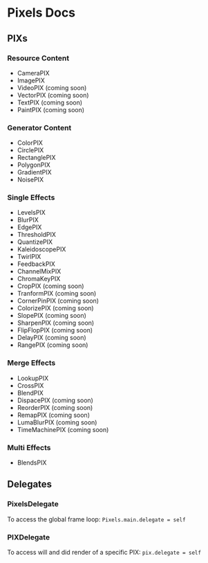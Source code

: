 # Pixels Docs


## PIXs

### Resource Content
- CameraPIX
- ImagePIX
- VideoPIX (coming soon)
- VectorPIX (coming soon)
- TextPIX (coming soon)
- PaintPIX (coming soon)

### Generator Content
- ColorPIX
- CirclePIX
- RectanglePIX
- PolygonPIX
- GradientPIX
- NoisePIX

### Single Effects
- LevelsPIX
- BlurPIX
- EdgePIX
- ThresholdPIX
- QuantizePIX
- KaleidoscopePIX
- TwirlPIX
- FeedbackPIX
- ChannelMixPIX
- ChromaKeyPIX
- CropPIX (coming soon)
- TranformPIX (coming soon)
- CornerPinPIX (coming soon)
- ColorizePIX (coming soon)
- SlopePIX (coming soon)
- SharpenPIX (coming soon)
- FlipFlopPIX (coming soon)
- DelayPIX (coming soon)
- RangePIX (coming soon)

### Merge Effects
- LookupPIX
- CrossPIX
- BlendPIX
- DispacePIX (coming soon)
- ReorderPIX (coming soon)
- RemapPIX (coming soon)
- LumaBlurPIX (coming soon)
- TimeMachinePIX (coming soon)

### Multi Effects
- BlendsPIX


## Delegates

### PixelsDelegate
To access the global frame loop:
`Pixels.main.delegate = self`

### PIXDelegate
To access will and did render of a specific PIX:
`pix.delegate = self`
